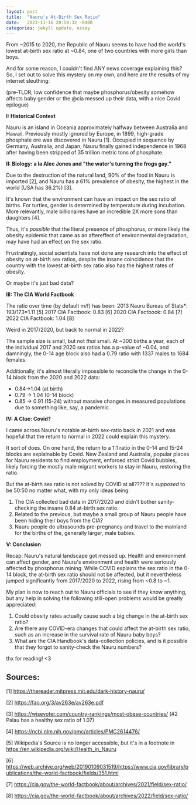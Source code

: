 ```yaml
---
layout: post
title:  "Nauru's At-Birth Sex Ratio"
date:   2023-11-16 20:50:32 -0400
categories: jekyll update, essay
---
```


From ~2015 to 2020, the Republic of Nauru seems to have had the world's lowest at-birth sex ratio at ~0.84, one of two countries with more girls than boys.

And for some reason, I couldn't find ANY news coverage explaining this? So, I set out to solve this mystery on my own, and here are the results of my internet sleuthing:

(pre-TLDR; low confidence that maybe phosphorus/obesity somehow affects baby gender or the @cia messed up their data, with a nice Covid epilogue)

**I: Historical Context**

Nauru is an island in Oceania approximately halfway between Australia and Hawaii. Previously mostly ignored by Europe, in 1899, high-grade phosphate ore was discovered in Nauru [1]. Occupied in sequence by Germany, Australia, and Japan, Nauru finally gained independence in 1968 after having been stripped of 35 trillion metric tons of phosphate.

**II: Biology: a la Alec Jones and "the water's turning the frogs gay."**

Due to the destruction of the natural land, 90% of the food in Nauru is imported [2], and Nauru has a 61% prevalence of obesity, the highest in the world (USA has 36.2%) [3].

It's known that the environment can have an impact on the sex ratio of births. For turtles, gender is determined by temperature during incubation. More relevantly, male billionaires have an incredible 2X more sons than daughters [4]. 

Thus, it's *possible* that the literal presence of phosphorus, or more likely the obesity epidemic that came as an aftereffect of environmental degradation, may have had an effect on the sex ratio. 

Frustratingly, social scientists have not done any research into the effect of obesity on at-birth sex ratios, despite the insane coincidence that the country with the lowest at-birth sex ratio also has the highest rates of obesity.

Or maybe it's just bad data?

**III: The CIA World Factbook**

The ratio over time (by default m/f) has been:
2013 Nauru Bureau of Stats*: 193/173=1.11 [5]
2017 CIA Factbook: 0.83 [6]
2020 CIA Factbook: 0.84 [7]
2022 CIA Factbook: 1.04 [8]

Weird in 2017/2020, but back to normal in 2022?

The sample size is small, but not *that* small. At ~300 births a year, each of the individual 2017 and 2020 sex ratios has a p-value of ~0.04, and damningly, the 0-14 age block also had a 0.79 ratio with 1337 males to 1684 females.

Additionally, it's almost literally impossible to reconcile the change in the 0-14 block from the 2020 and 2022 data:
- 0.84->1.04 (at birth)
- 0.79 -> 1.04 (0-14 block)
- 0.85 -> 0.91 (15-24)
without massive changes in measured populations due to something like, say, a pandemic.

**IV: A Clue: Covid?**

I came across Nauru's notable at-birth sex-ratio back in 2021 and was hopeful that the return to normal in 2022 could explain this mystery.

It sort of does. On one hand, the return to a 1:1 ratio in the 0-14 and 15-24 blocks are explainable by Covid. New Zealand and Australia, popular places for Nauru residents to find employment, enforced strict Covid bubbles, likely forcing the mostly male migrant workers to stay in Nauru, restoring the ratio.

But the at-birth sex ratio is not solved by COVID at all???? It's *supposed* to be 50:50 no matter what, with my only ideas being:

1. The CIA collected bad data in 2017/2020 and didn't bother sanity-checking the insane 0.84 at-birth sex ratio.
2. Related to the previous, but maybe a small group of Nauru people have been hiding their boys from the CIA?
2. Nauru people do ultrasounds pre-pregnancy and travel to the mainland for the births of the, generally larger, male babies.

**V: Conclusion**

Recap: Nauru's natural landscape got messed up. Health and environment can affect gender, and Nauru's environment and health were seriously affected by phosphorus mining. While COVID explains the sex ratio in the 0-14 block, the at-birth sex ratio should not be affected, but it nevertheless jumped significantly from 2017/2020 to 2022, rising from ~0.8 to ~1. 

My plan is now to reach out to Nauru officials to see if they know anything, but any help in solving the following still-open problems would be greatly appreciated: 

1) Could obesity rates actually cause such a big change in the at-birth sex ratio?
2) Are there any COVID-era changes that could affect the at-birth sex ratio, such as an increase in the survival rate of Nauru baby boys?
3) What are the CIA Handbook's data-collection policies, and is it possible that they forgot to sanity-check the Nauru numbers?

thx for reading!  <3

## Sources:
[1] <https://thereader.mitpress.mit.edu/dark-history-nauru/>

[2] https://fao.org/3/av263e/av263e.pdf

[3] https://wisevoter.com/country-rankings/most-obese-countries/ (#2 Palau has a healthy sex ratio of 1.07)

[4] https://ncbi.nlm.nih.gov/pmc/articles/PMC2614476/

[5] Wikipedia's Source is no longer accessible, but it's in a footnote in https://en.wikipedia.org/wiki/Health_in_Nauru

[6] https://web.archive.org/web/20190109031519/https://www.cia.gov/library/publications/the-world-factbook/fields/351.html

[7] https://cia.gov/the-world-factbook/about/archives/2021/field/sex-ratio/

[8] https://cia.gov/the-world-factbook/about/archives/2022/field/sex-ratio/
